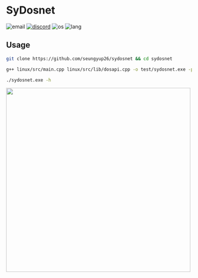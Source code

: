 # SyDosnet
![email](https://img.shields.io/badge/about-seungyup26%40gmail.com-blue)
[![discord](https://img.shields.io/badge/discord-click-blue)](https://discord.gg/vgcteh8JAc)
![os](https://img.shields.io/badge/os-linux-blue)
![lang](https://img.shields.io/badge/lang-cpp-blue)

## Usage

```sh
git clone https://github.com/seungyup26/sydosnet && cd sydosnet
```

```sh
g++ linux/src/main.cpp linux/src/lib/dosapi.cpp -o test/sydosnet.exe -pthread && cd test
```

```sh
./sydosnet.exe -h
```

<image src="image/sydosnet.png" width = "500px"><br><br>
  
